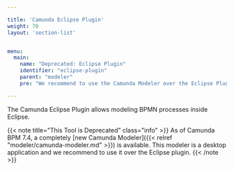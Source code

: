 ```yaml
---

title: 'Camunda Eclipse Plugin'
weight: 70
layout: 'section-list'


menu:
  main:
    name: "Deprecated: Eclipse Plugin"
    identifier: "eclipse-plugin"
    parent: "modeler"
    pre: "We recommend to use the Camunda Modeler over the Eclipse Plugin."

---
```


The Camunda Eclipse Plugin allows modeling BPMN processes inside Eclipse. 

{{< note title="This Tool is Deprecated" class="info" >}}
  As of Camunda BPM 7.4, a completely [new Camunda Modeler]({{< relref "modeler/camunda-modeler.md" >}}) is available. This modeler is a desktop application and we recommend to use it over the Eclipse plugin.
{{< /note >}}


